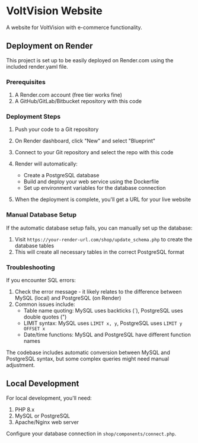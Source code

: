 # VoltVision Website

A website for VoltVision with e-commerce functionality.

## Deployment on Render

This project is set up to be easily deployed on Render.com using the included render.yaml file.

### Prerequisites

1. A Render.com account (free tier works fine)
2. A GitHub/GitLab/Bitbucket repository with this code

### Deployment Steps

1. Push your code to a Git repository
2. On Render dashboard, click "New" and select "Blueprint"
3. Connect to your Git repository and select the repo with this code
4. Render will automatically:

   - Create a PostgreSQL database
   - Build and deploy your web service using the Dockerfile
   - Set up environment variables for the database connection

5. When the deployment is complete, you'll get a URL for your live website

### Manual Database Setup

If the automatic database setup fails, you can manually set up the database:

1. Visit `https://your-render-url.com/shop/update_schema.php` to create the database tables
2. This will create all necessary tables in the correct PostgreSQL format

### Troubleshooting

If you encounter SQL errors:

1. Check the error message - it likely relates to the difference between MySQL (local) and PostgreSQL (on Render)
2. Common issues include:
   - Table name quoting: MySQL uses backticks (`), PostgreSQL uses double quotes (")
   - LIMIT syntax: MySQL uses `LIMIT x, y`, PostgreSQL uses `LIMIT y OFFSET x`
   - Date/time functions: MySQL and PostgreSQL have different function names

The codebase includes automatic conversion between MySQL and PostgreSQL syntax, but some complex queries might need manual adjustment.

## Local Development

For local development, you'll need:

1. PHP 8.x
2. MySQL or PostgreSQL
3. Apache/Nginx web server

Configure your database connection in `shop/components/connect.php`.
